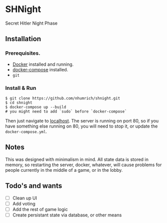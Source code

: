 # SHNight
Secret Hitler Night Phase


## Installation

### Prerequisites. 
- [Docker](https://docs.docker.com/install/) installed and running. 
- [docker-compose](https://docs.docker.com/compose/install/) installed.
- `git`

### Install & Run

```
$ git clone https://github.com/nhumrich/shnight.git
$ cd shnight
$ docker-compose up --build
# you might need to add `sudo` before `docker-compose`
```

Then just navigate to [localhost](http://localhost). The server is running on port 80, so if you have something else running on 80, you will need to stop it, or update the `docker-compose.yml`.

## Notes
This was designed with minimalism in mind. All state data is stored in memory, so restarting the server, docker,
whatever, will cause problems for people currently in the middle of a game, or in the lobby. 


## Todo's and wants
- [ ] Clean up UI
- [ ] Add voting
- [ ] Add the rest of game logic
- [ ] Create persistant state via database, or other means
